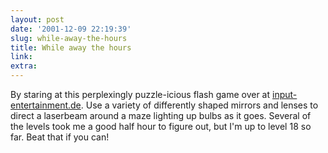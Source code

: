 ```yaml
---
layout: post
date: '2001-12-09 22:19:39'
slug: while-away-the-hours
title: While away the hours
link: 
extra: 
---
```


By staring at this perplexingly puzzle-icious flash game over at [input-entertainment.de](http://input-entertainment.de/laser/). Use a variety of differently shaped mirrors and lenses to direct a laserbeam around a maze lighting up bulbs as it goes. Several of the levels took me a good half hour to figure out, but I'm up to level 18 so far. Beat that if you can!